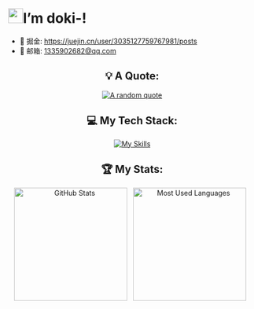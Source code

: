 <h1><img src="https://emojis.slackmojis.com/emojis/images/1531849430/4246/blob-sunglasses.gif?1531849430" width="30"/>I’m doki-!</h1>

- 🔭 掘金: <a href="https://juejin.cn/user/3035127759767981/posts" target="_blank">https://juejin.cn/user/3035127759767981/posts</a>
- 🌱 邮箱: 1335902682@qq.com
<!-- - 🤔 I’m looking for help with ...。。.....。...。。....
- 💬 Ask me about ...。...
- 📫 How to reach me: 。....
- 😄 Pronouns: ....
- ⚡ Fun fact: .... -->


<div align="center">

## 💡 A Quote:

[![A random quote](https://quotes-github-readme.vercel.app/api?type=horizontal&theme=dark)](https://github.com/piyushsuthar/github-readme-quotes)

## 💻 My Tech Stack:

[![My Skills](https://skillicons.dev/icons?i=html,css,js,ts,vue,react,nextjs,java,mysql,vite,webpack)](https://skillicons.dev)


## 🏆 My Stats:

<p>
    <img height=230 alt="GitHub Stats" src="https://github-readme-stats.vercel.app/api?username=IsDyh01&show_icons=true&count_private=true&theme=dark&show=reviews,prs_merged,prs_merged_percentage" />&nbsp;&nbsp;
    <img height=230 alt="Most Used Languages" src="https://github-readme-stats.vercel.app/api/top-langs/?username=IsDyh01&layout=compact&theme=dark" />&nbsp;&nbsp;
</p>

<!--## 🤝 My Contributions and [POAPs](https://www.gitpoap.io/p/0x994cca07c9f25fe84211ea61b61eab5552a32c6d):

<p>
    <a target="_blank"href="https://www.gitpoap.io/gp/893"><img height=175 alt="Taiko GitHub Contributor 2023" src="https://www.gitpoap.io/_next/image?url=https%3A%2F%2Fassets.poap.xyz%2Fgitpoap3a-2023-taiko-contributor-2022-logo-1671723111328.png&w=750&q=75" />&nbsp;&nbsp;
    <a target="_blank"href="https://www.gitpoap.io/gp/879"><img height=175 alt="Ethereum.org GitHub Contributor 2023" src="https://www.gitpoap.io/_next/image?url=https%3A%2F%2Fassets.poap.xyz%2Fgitpoap3a-2023-ethereumorg-contributor-2022-logo-1671568487547.png&w=750&q=75" />&nbsp;&nbsp;
    <a target="_blank"href="https://poap.gallery/event/128736"><img height=175 alt="ZK-Roller-Coaster Taiko Research Contributor" src="https://assets.poap.xyz/taiko-research-contributors-2023-logo-1685987761596.png" />&nbsp;&nbsp;
    <a target="_blank" href="https://collectors.poap.xyz/en-US/token/6673781"><img height=175 alt="Double Your DeFi Cohort 2: May 2023" src="https://assets.poap.xyz/0c6eaacb-d527-479b-8a0e-d9e60726851d.png" />&nbsp;&nbsp;
</p>
-->

</div>
